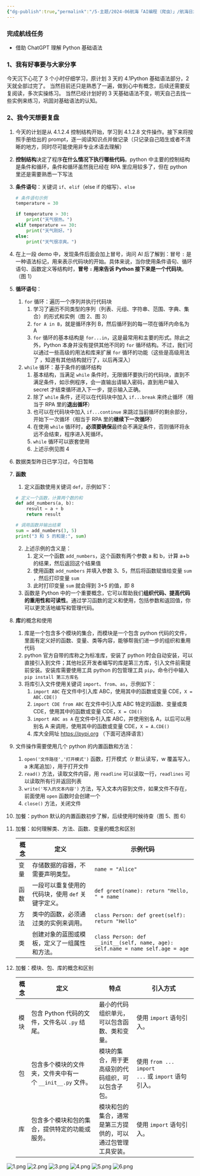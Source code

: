```yaml
---
{"dg-publish":true,"permalink":"/5-主题/2024-06航海「AI编程（爬虫）」/航海日志-AI编程（爬虫）-2024-06-17/","tags":["生财有术","航海日志","AI编程"],"noteIcon":"1","created":"2024-06-17","updated":"2024-06-17"}
---
```



### 完成航线任务

- 借助 ChatGPT 理解 Python 基础语法

### 1、我有好事要与大家分享

今天沉下心花了 3 个小时仔细学习，原计划 3 天的 4.1Python 基础语法部分，2 天就全部过完了。
当然目前还只是熟悉了一遍，做到心中有概念，后续还需要反复阅读，多次实操练习。
当然已经计划好的 3 天基础语法不变，明天自己去找一些实例来练习，巩固对基础语法的认知。

### 2、我今天想要复盘

1. 今天的计划是从 4.1.2.4 控制结构开始，学习到 4.1.2.8 文件操作。接下来将按照手册给出的 prompt，逐一阅读知识点并做记录（只记录自己陌生或者不清晰的地方，同时尽可能使用非专业术语去理解）
2. **控制结构**决定了程序**在什么情况下执行哪些代码**。python 中主要的控制结构是条件和循环，条件和循环虽然我已经在 RPA 里应用较多了，但在 python 里还是需要熟悉一下写法
3. **条件语句**：关键词 `if`、`elif`（else if 的缩写）、`else`

	```python
	# 条件语句示例 
	temperature = 30 
	
	if temperature > 30: 
		print("天气很热。") 
	elif temperature == 30: 
		print("天气刚好。") 
	else: 
		print("天气很凉爽。")
	```

4. 在上一段 demo 中，发现条件后面会加上冒号，询问 AI 后了解到：冒号 `:` 是一种语法标记，用来表示代码块的开始。具体来说，当你使用条件语句、循环语句、函数定义等结构时，**冒号 `:` 用来告诉 Python 接下来是一个代码块**。（图 1）
5. **循环语句**：
	1. `for` 循环：遍历一个序列并执行代码块
		1. 学习了遍历不同类型的序列（列表、元组、字符串、范围、字典、集合）的形式和实例（图 2、图 3）
		2. `for A in B`，就是循环序列 B，然后循环到的每一项在循环内命名为 A
		3. `for` 循环的基本结构是 `for...in`，这是最常用和主要的形式。除此之外，Python 本身并没有提供其他不同的 `for` 循环结构。不过，我们可以通过一些高级的用法和库来扩展 `for` 循环的功能（这些是高级用法了 ，知道有其他结构就行了，以后再深入）
	2. `while` 循环：基于条件的循环结构
		1. 基本结构，当满足 `while` 条件时，无限循环要执行的代码块，直到不满足条件，如示例程序，会一直输出请输入密码，直到用户输入 secret 才结束循环进入下一步，提示输入正确。
		2. 除了 `while` 条件，还可以在代码块中加入 `if...break` 来终止循环（相当于 RPA 里的**退出循环**）
		3. 也可以在代码块中加入 `if...continue` 来跳过当前循环的剩余部分，开始下一次循环（相当于 RPA 里的**继续下一次循环**）
		4. 在使用 `while` 循环时，**必须要确保**最终会不满足条件，否则循环将永远不会结束，程序进入死循环。
		5. `while` 循环可以嵌套使用
		6. 上述示例见图 4
6. 数据类型昨日已学习过，今日暂略
7. **函数**
	1. 定义函数使用关键词 `def`，示例如下：

	```python
	# 定义一个函数，计算两个数的和 
	def add_numbers(a, b): 
		result = a + b 
		return result 
	
	# 调用函数并输出结果 
	sum = add_numbers(3, 5) 
	print("3 和 5 的和是:", sum)
	```

	2. 上述示例的含义是：
		1. 定义一个函数 `add_numbers`，这个函数有两个参数 a 和 b，计算 a+b 的结果，然后返回这个结果值
		2. 使用函数 `add_numbers` 并填入参数 3、5，然后将函数赋值给变量 `sum` ，然后打印变量 `sum`
		3. 此时打印变量 `sum` 就会得到 3+5 的值，即 8
	3. 函数是 Python 中的一个重要概念，它可以帮助我们**组织代码、提高代码的重用性和可读性**。通过学习函数的定义和使用，包括参数和返回值，你可以更灵活地编写和管理代码。
8. **库**的概念和使用
	1. 库是一个包含多个模块的集合，而模块是一个包含 python 代码的文件，里面有定义好的函数、变量、类等内容，能够帮我们进一步的组织和重用代码
	2. python 官方自带的库称之为标准库，安装了 python 时会自动安装，可以直接引入到文件；其他社区开发者编写的库是第三方库，引入文件前需提前安装。安装库需要使用工具 python 的包管理工具 `pip`，命令行中输入 `pip install 第三方库名`
	3. 将库引入文件使用关键词 `import`、`from`、`as`，示例如下：
		1. `import ABC` 在文件中引入库 ABC，使用其中的函数或变量 CDE，`X = ABC.CDE()`
		2. `import CDE from ABC` 在文件中引入库 ABC 特定的函数、变量或类 CDE，使用其中的函数或变量 CDE，`X = CDE()`
		3. `import ABC as A` 在文件中引入库 ABC，并使用别名 A，以后可以用别名 A 来调用，使用其中的函数或变量 CDE，`X = A.CDE()`
		4. 库大全网址 https://pypi.org （下面可选择语言）
9. 文件操作需要使用几个 python 的内置函数和方法：
	1. `open('文件路径','打开模式')` 函数，打开模式（r 默认读写，w 覆盖写入，a 末尾追加），用于打开文件
	2. `read()` 方法，读取文件内容，用 `readline` 可以读取一行，`readlines` 可以读取所有行并返回列表
	3. `write('写入的文本内容')` 方法，写入文本内容到文件，如果文件不存在，前面使用 `open` 函数时会创建一个
	4. `close()` 方法，关闭文件
10. 加餐：python 默认的内置函数初步了解，后续使用时候待查（图 5、图 6）
11. 加餐：如何理解类、方法、函数、变量的概念和区别

	|概念|定义|示例代码|
	|---|---|---|
	|变量|存储数据的容器，不需要声明类型。|`name = "Alice"`|
	|函数|一段可以重复使用的代码块，使用 `def` 关键字定义。|`def greet(name): return "Hello, " + name`|
	|方法|类中的函数，必须通过类的实例来调用。|`class Person: def greet(self): return "Hello"`|
	|类|创建对象的蓝图或模板，定义了一组属性和方法。|`class Person: def __init__(self, name, age): self.name = name self.age = age`|

12. 加餐：模块、包、库的概念和区别

	|概念|定义|特点|引入方式|
	|---|---|---|---|
	|模块|包含 Python 代码的文件，文件名以 `.py` 结尾。|最小的代码组织单元，可以包含函数、类和变量。|使用 `import` 语句引入。|
	|包|包含多个模块的文件夹，文件夹中有一个 `__init__.py` 文件。|模块的集合，用于更高级别的代码组织，可以包含子包。|使用 `from ... import ...` 或 `import` 语句引入。|
	|库|包含多个模块和包的集合，提供特定的功能或服务。|模块和包的集合，通常是第三方提供的，可以通过包管理工具安装。|使用 `import` 语句引入。|

![1.png](http://img.xlg.life/images%2F2024%2F06%2F17%2F1-beda9f1f33adb549c306dfb24d6d892f.png)
![2.png](http://img.xlg.life/images%2F2024%2F06%2F17%2F2-8839cc0afb557c5ad34d3e554a794d73.png)
![3.png](http://img.xlg.life/images%2F2024%2F06%2F17%2F3-3d6b3116bc67609d8588888a004c50ac.png)
![4.png](http://img.xlg.life/images%2F2024%2F06%2F17%2F4-f8b6f6640c6d4d91ee40d4ef4d2ab554.png)
![5.png](http://img.xlg.life/images%2F2024%2F06%2F17%2F5-8ad9a36c0e477261d5ce7173e4f6e894.png)
![6.png](http://img.xlg.life/images%2F2024%2F06%2F17%2F6-5a5fc459d52920796d1fcc3329bb7c86.png)
